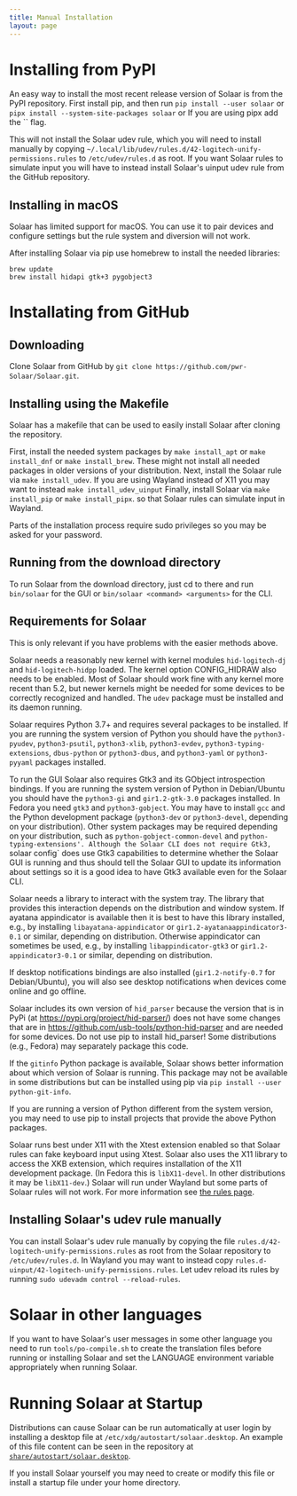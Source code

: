 ```yaml
---
title: Manual Installation
layout: page
---
```


# Installing from PyPI

An easy way to install the most recent release version of Solaar is from the PyPI repository.
First install pip, and then run
`pip install --user solaar` or `pipx install --system-site-packages solaar` or
If you are using pipx add the `` flag.

This will not install the Solaar udev rule, which you will need to install manually by copying
`~/.local/lib/udev/rules.d/42-logitech-unify-permissions.rules`
to `/etc/udev/rules.d` as root.
If you want Solaar rules to simulate input you will have to instead install Solaar's uinput udev rule
from the GitHub repository.

## Installing in macOS

Solaar has limited support for macOS. You can use it to pair devices and configure settings
but the rule system and diversion will not work.

After installing Solaar via pip use homebrew to install the needed libraries:
```
brew update
brew install hidapi gtk+3 pygobject3
```

# Installating from GitHub

## Downloading

Clone Solaar from GitHub by `git clone https://github.com/pwr-Solaar/Solaar.git`.

## Installing using the Makefile

Solaar has a makefile that can be used to easily install Solaar after cloning the repository.

First, install the needed system packages by `make install_apt`
or `make install_dnf` or `make install_brew`.
These might not install all needed packages in older versions of your distribution.
Next, install the Solaar rule via `make install_udev`.
If you are using Wayland instead of X11 you may want to instead `make install_udev_uinput`
Finally, install Solaar via `make install_pip` or `make install_pipx`.
so that Solaar rules can simulate input in Wayland.

Parts of the installation process require sudo privileges so you may be asked for your password.

## Running from the download directory

To run Solaar from the download directory, just cd to there and run `bin/solaar` for the GUI
or `bin/solaar <command> <arguments>` for the CLI.

## Requirements for Solaar

This is only relevant if you have problems with the easier methods above.

Solaar needs a reasonably new kernel with kernel modules `hid-logitech-dj` and `hid-logitech-hidpp` loaded.
The kernel option CONFIG_HIDRAW also needs to be enabled.
Most of Solaar should work fine with any kernel more recent than 5.2,
but newer kernels might be needed for some devices to be correctly recognized and handled.
The `udev` package must be installed and its daemon running.

Solaar requires Python 3.7+ and requires several packages to be installed.
If you are running the system version of Python you should have the
`python3-pyudev`, `python3-psutil`, `python3-xlib`, `python3-evdev`, `python3-typing-extensions`, `dbus-python`
or `python3-dbus`, and `python3-yaml` or `python3-pyyaml` packages installed.

To run the GUI Solaar also requires Gtk3 and its GObject introspection bindings.
If you are running the system version of Python in Debian/Ubuntu you should have the
`python3-gi` and `gir1.2-gtk-3.0` packages installed.
In Fedora you need `gtk3` and `python3-gobject`.
You may have to install `gcc` and the Python development package (`python3-dev` or `python3-devel`,
depending on your distribution).
Other system packages may be required depending on your distribution, such as `python-gobject-common-devel` and `python-typing-extensions'.
Although the Solaar CLI does not require Gtk3,
`solaar config` does use Gtk3 capabilities to determine whether the Solaar GUI is running
and thus should tell the Solaar GUI to update its information about settings
so it is a good idea to have Gtk3 available even for the Solaar CLI.

Solaar needs a library to interact with the system tray.
The library that provides this interaction depends on the distribution and window system.
If ayatana appindicator is available then it is best to have this library installed,
e.g., by installing `libayatana-appindicator` or `gir1.2-ayatanaappindicator3-0.1` or similar,
depending on distribution.
Otherwise appindicator can sometimes be used,
e.g., by installing `libappindicator-gtk3` or `gir1.2-appindicator3-0.1` or similar,
depending on distribution.

If desktop notifications bindings are also installed
(`gir1.2-notify-0.7` for Debian/Ubuntu),
you will also see desktop notifications when devices come online and go offline.

Solaar includes its own version of `hid_parser` because the version that is in PyPi
(at https://pypi.org/project/hid-parser/) does not have some changes that are in
https://github.com/usb-tools/python-hid-parser and are needed for some devices.
Do not use pip to install hid_parser!
Some distributions (e.g., Fedora) may separately package this code.

If the `gitinfo` Python package is available, Solaar shows better information
about which version of Solaar is running.
This package may not be available in some distributions but can be installed using pip
via `pip install --user python-git-info`.

If you are running a version of Python different from the system version,
you may need to use pip to install projects that provide the above Python packages.

Solaar runs best under X11 with the Xtest extension enabled so that Solaar rules can fake keyboard input using Xtest.
Solaar also uses the X11 library to access the XKB extension,
which requires installation of the X11 development package.
(In Fedora this is `libX11-devel`.  In other distributions it may be `libX11-dev`.)
Solaar will run under Wayland but some parts of Solaar rules will not work.
For more information see [the rules page](https://pwr-solaar.github.io/Solaar/rules).

## Installing Solaar's udev rule manually

You can install Solaar's udev rule manually by copying the file
`rules.d/42-logitech-unify-permissions.rules`
as root from the Solaar repository to `/etc/udev/rules.d`.
In Wayland you may want to instead copy
`rules.d-uinput/42-logitech-unify-permissions.rules`.
Let udev reload its rules by running `sudo udevadm control --reload-rules`.

# Solaar in other languages

If you want to have Solaar's user messages in some other language you need to run
`tools/po-compile.sh` to create the translation files before running or installing Solaar
and set the LANGUAGE environment variable appropriately when running Solaar.

# Running Solaar at Startup

Distributions can cause Solaar can be run automatically at user login by installing a desktop file at
`/etc/xdg/autostart/solaar.desktop`. An example of this file content can be seen in the repository at
[`share/autostart/solaar.desktop`](https://github.com/pwr-Solaar/Solaar/blob/master/share/autostart/solaar.desktop).

If you install Solaar yourself you may need to create or modify this file or install a startup file under your home directory.
